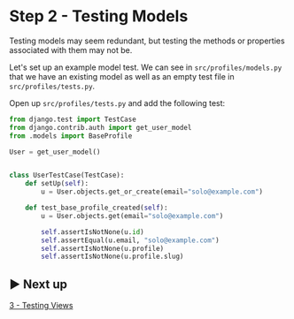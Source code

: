 # Step 2 - Testing Models

Testing models may seem redundant, but testing the methods or properties associated with them may
not be.

Let's set up an example model test. We can see in `src/profiles/models.py` that we have an existing model as well as an empty test file in `src/profiles/tests.py`.

Open up `src/profiles/tests.py` and add the following test:

```python
from django.test import TestCase
from django.contrib.auth import get_user_model
from .models import BaseProfile

User = get_user_model()


class UserTestCase(TestCase):
    def setUp(self):
        u = User.objects.get_or_create(email="solo@example.com")

    def test_base_profile_created(self):
        u = User.objects.get(email="solo@example.com")

        self.assertIsNotNone(u.id)
        self.assertEqual(u.email, "solo@example.com")
        self.assertIsNotNone(u.profile)
        self.assertIsNotNone(u.profile.slug)
```

## ▶️ Next up

[3 - Testing Views](./03_testing_views.md)
